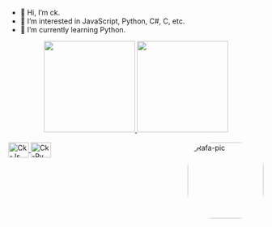 - 👋 Hi, I’m ck.
- 👀 I’m interested in JavaScript, Python, C#, C, etc.
- 🌱 I’m currently learning Python.

<div align="center">
  <a href="https://github.com/ckzxss">
  <img height="180em" src="https://github-readme-stats.vercel.app/api?username=ckzxss&show_icons=true&theme=dark&include_all_commits=true&count_private=true"/>
  <img height="180em" src="https://github-readme-stats.vercel.app/api/top-langs/?username=ckzxss&layout=compact&langs_count=7&theme=dark"/>
</div>

  <div style="display: inline_block"><br>
  <img align="center" alt="Ck-Js" height="30" width="40" src="https://cdn.jsdelivr.net/gh/devicons/devicon/icons/javascript/javascript-original.svg">
  <img align="center" alt="Ck-Py" height="30" width="40" src="https://cdn.discordapp.com/attachments/413442677481406464/1196247936644939847/1869px-Python-logo-notext.png?ex=65b6efb5&is=65a47ab5&hm=c0bc32f0d6e31e5b0bbc5a35cc8f3f6d83e1f35d3ee367e0e2927cb21c899085&">   
  <img align="right" alt="Rafa-pic" height="150" style="border-radius:50px;" src="https://cdn.discordapp.com/attachments/892472798474289162/892946123566776370/aaq.gif">
</div>
  
  ##
